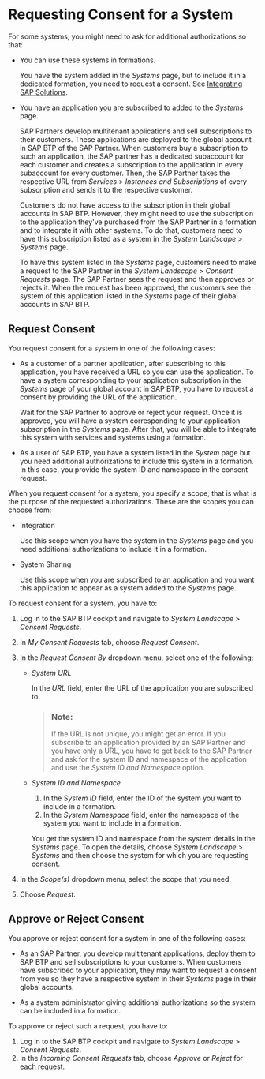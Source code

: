 <!-- loio091bc0872f2f4666b8395fcf5eb5411c -->

# Requesting Consent for a System

For some systems, you might need to ask for additional authorizations so that:

-   You can use these systems in formations.

    You have the system added in the *Systems* page, but to include it in a dedicated formation, you need to request a consent. See [Integrating SAP Solutions](integrating-sap-solutions-3414bbc.md).

-   You have an application you are subscribed to added to the *Systems* page.

    SAP Partners develop multitenant applications and sell subscriptions to their customers. These applications are deployed to the global account in SAP BTP of the SAP Partner. When customers buy a subscription to such an application, the SAP partner has a dedicated subaccount for each customer and creates a subscription to the application in every subaccount for every customer. Then, the SAP Partner takes the respective URL from *Services* \> *Instances and Subscriptions* of every subscription and sends it to the respective customer.

    Customers do not have access to the subscription in their global accounts in SAP BTP. However, they might need to use the subscription to the application they've purchased from the SAP Partner in a formation and to integrate it with other systems. To do that, customers need to have this subscription listed as a system in the *System Landscape* \> *Systems* page.

    To have this system listed in the *Systems* page, customers need to make a request to the SAP Partner in the *System Landscape* \> *Consent Requests* page. The SAP Partner sees the request and then approves or rejects it. When the request has been approved, the customers see the system of this application listed in the *Systems* page of their global accounts in SAP BTP.




<a name="loio091bc0872f2f4666b8395fcf5eb5411c__section_qkl_354_22c"/>

## Request Consent

You request consent for a system in one of the following cases:

-   As a customer of a partner application, after subscribing to this application, you have received a URL so you can use the application. To have a system corresponding to your application subscription in the *Systems* page of your global account in SAP BTP, you have to request a consent by providing the URL of the application.

    Wait for the SAP Partner to approve or reject your request. Once it is approved, you will have a system corresponding to your application subscription in the *Systems* page. After that, you will be able to integrate this system with services and systems using a formation.

-   As a user of SAP BTP, you have a system listed in the *System* page but you need additional authorizations to include this system in a formation. In this case, you provide the system ID and namespace in the consent request.


When you request consent for a system, you specify a scope, that is what is the purpose of the requested authorizations. These are the scopes you can choose from:

-   Integration

    Use this scope when you have the system in the *Systems* page and you need additional authorizations to include it in a formation.

-   System Sharing

    Use this scope when you are subscribed to an application and you want this application to appear as a system added to the *Systems* page.


To request consent for a system, you have to:

1.  Log in to the SAP BTP cockpit and navigate to *System Landscape* \> *Consent Requests*.
2.  In *My Consent Requests* tab, choose *Request Consent*.
3.  In the *Request Consent By* dropdown menu, select one of the following:
    -   *System URL*

        In the *URL* field, enter the URL of the application you are subscribed to.

        > ### Note:  
        > If the URL is not unique, you might get an error. If you subscribe to an application provided by an SAP Partner and you have only a URL, you have to get back to the SAP Partner and ask for the system ID and namespace of the application and use the *System ID and Namespace* option.

    -   *System ID and Namespace*

        1.  In the *System ID* field, enter the ID of the system you want to include in a formation.
        2.  In the *System Namespace* field, enter the namespace of the system you want to include in a formation.

        You get the system ID and namespace from the system details in the *Systems* page. To open the details, choose *System Landscape* \> *Systems* and then choose the system for which you are requesting consent.


4.  In the *Scope\(s\)* dropdown menu, select the scope that you need.
5.  Choose *Request*.



<a name="loio091bc0872f2f4666b8395fcf5eb5411c__section_o4n_k54_22c"/>

## Approve or Reject Consent

You approve or reject consent for a system in one of the following cases:

-   As an SAP Partner, you develop multitenant applications, deploy them to SAP BTP and sell subscriptions to your customers. When customers have subscribed to your application, they may want to request a consent from you so they have a respective system in their *Systems* page in their global accounts.

-   As a system administrator giving additional authorizations so the system can be included in a formation.

To approve or reject such a request, you have to:

1.  Log in to the SAP BTP cockpit and navigate to *System Landscape* \> *Consent Requests*.
2.  In the *Incoming Consent Requests* tab, choose *Approve* or *Reject* for each request.

